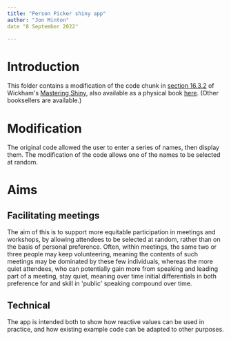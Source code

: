 ```yaml
---
title: "Person Picker shiny app"
author: "Jon Minton"
date "8 September 2022"

---
```


# Introduction

This folder contains a modification of the code chunk in [section 16.3.2](https://mastering-shiny.org/reactivity-components.html#accumulating-inputs) of Wickham's [Mastering Shiny](https://mastering-shiny.org/index.html), also available as a physical book [here](https://www.amazon.co.uk/Mastering-Shiny-Interactive-Reports-Dashboards/dp/1492047384). (Other booksellers are available.)

# Modification

The original code allowed the user to enter a series of names, then display them. 
The modification of the code allows one of the names to be selected at random. 

# Aims

## Facilitating meetings 

The aim of this is to support more equitable participation in meetings and workshops, by allowing attendees to be selected at random, rather than on the basis of personal preference. 
Often, within meetings, the same two or three people may keep volunteering, meaning the contents of such meetings may be dominated by these few individuals, whereas the more quiet attendees, who can potentially gain more from speaking and leading part of a meeting, stay quiet, meaning over time initial differentials in both preference for and skill in 'public' speaking compound over time. 

## Technical

The app is intended both to show how reactive values can be used in practice, and how existing example code can be adapted to other purposes. 

